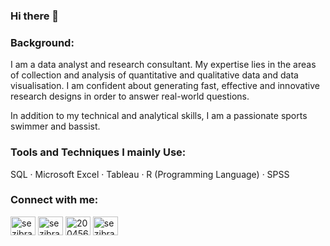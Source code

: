 ### Hi there 👋

<h3 align="left">Background:</h3>
<p align="left">

I am a data analyst and research consultant. My expertise lies in the areas of collection and analysis of quantitative and qualitative data and data visualisation. I am confident about generating fast, effective and innovative research designs in order to answer real-world questions. 

In addition to my technical and analytical skills, I am a passionate sports swimmer and bassist.


<h3 align="left">Tools and Techniques I mainly Use:</h3>
<p align="left">

SQL · Microsoft Excel · Tableau · R (Programming Language) · SPSS


<h3 align="left">Connect with me:</h3>
<p align="left">
<a href="https://twitter.com/sezibra_cs" target="blank"><img align="center" src="https://raw.githubusercontent.com/rahuldkjain/github-profile-readme-generator/master/src/images/icons/Social/twitter.svg" alt="sezibra_cs" height="30" width="40" /></a>
<a href="https://linkedin.com/in/sezibra" target="blank"><img align="center" src="https://raw.githubusercontent.com/rahuldkjain/github-profile-readme-generator/master/src/images/icons/Social/linked-in-alt.svg" alt="sezibra" height="30" width="40" /></a>
<a href="https://stackoverflow.com/users/20045666/sezibra" target="blank"><img align="center" src="https://raw.githubusercontent.com/rahuldkjain/github-profile-readme-generator/master/src/images/icons/Social/stack-overflow.svg" alt="20045666/sezibra" height="30" width="40" /></a>
<a href="https://instagram.com/sezibra" target="blank"><img align="center" src="https://raw.githubusercontent.com/rahuldkjain/github-profile-readme-generator/master/src/images/icons/Social/instagram.svg" alt="sezibra" height="30" width="40" /></a>
</p>
